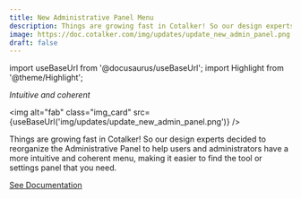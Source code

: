 ```yaml
---
title: New Administrative Panel Menu
description: Things are growing fast in Cotalker! So our design experts reorganized the Administrative Panel to help users and administrators have a more intuitive and coherent menu, making it easier to find the tool or settings panel that they need.
image: https://doc.cotalker.com/img/updates/update_new_admin_panel.png
draft: false
---
```


import useBaseUrl from '@docusaurus/useBaseUrl'; 
import Highlight from '@theme/Highlight';


<div class="card-demo">
<div class="card">
<div class="card__header">

<span className="hero__subtitle"><em>

Intuitive and coherent

</em></span>

</div>
<div class="card__image">

<img alt="fab" class="img_card" src={useBaseUrl('img/updates/update_new_admin_panel.png')} />
<br/>

</div>
<div class="card__body">

Things are growing fast in Cotalker! So our design experts decided to reorganize the Administrative Panel to help users and administrators have a more intuitive and coherent menu, making it easier to find the tool or settings panel that you need.

</div>
<div class="card__footer">

<a class ="button button--secondary button--block" href="/docs/documentation/admin/admin_overview">See Documentation</a>
<br/>

</div>
</div>
</div>
